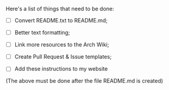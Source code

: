 Here's a list of things that need to be done:

- [ ] Convert README.txt to README.md;
- [ ] Better text formatting;
- [ ] Link more resources to the Arch Wiki;
- [ ] Create Pull Request & Issue templates;
- [ ] Add these instructions to my website


(The above must be done after the file README.md is created)
